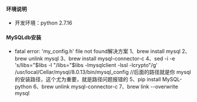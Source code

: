 #### 环境说明
- 开发环境：python 2.7.16

#### MySQLdb安装
- fatal error: 'my_config.h' file not found解决方案
    1、brew install mysql
    2、brew unlink mysql
    3、brew install mysql-connector-c
    4、sed -i -e 's/libs="$libs -l "/libs="$libs -lmysqlclient -lssl -lcrypto"/g' /usr/local/Cellar/mysql/8.0.13/bin/mysql_config //后面的路径就是你 mysql 的安装路径，这个尤为重要，就是路径问题报错的
    5、pip install MySQL-python
    6、brew unlink mysql-connector-c
    7、brew link --overwrite mysql